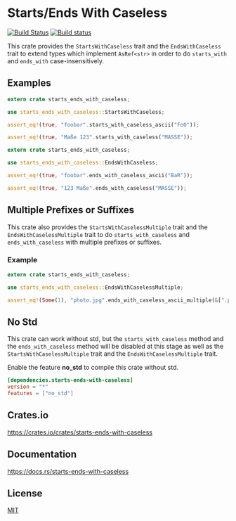 Starts/Ends With Caseless
====================

[![Build Status](https://travis-ci.org/magiclen/starts-ends-with-caseless.svg?branch=master)](https://travis-ci.org/magiclen/starts-ends-with-caseless)
[![Build status](https://ci.appveyor.com/api/projects/status/0yh87l4emfadyc23/branch/master?svg=true)](https://ci.appveyor.com/project/magiclen/starts-ends-with-caseless/branch/master)

This crate provides the `StartsWithCaseless` trait and the `EndsWithCaseless` trait to extend types which implement `AsRef<str>` in order to do `starts_with` and `ends_with` case-insensitively.

## Examples

```rust
extern crate starts_ends_with_caseless;

use starts_ends_with_caseless::StartsWithCaseless;

assert_eq!(true, "foobar".starts_with_caseless_ascii("FoO"));

assert_eq!(true, "Maße 123".starts_with_caseless("MASSE"));
```

```rust
extern crate starts_ends_with_caseless;

use starts_ends_with_caseless::EndsWithCaseless;

assert_eq!(true, "foobar".ends_with_caseless_ascii("BaR"));

assert_eq!(true, "123 Maße".ends_with_caseless("MASSE"));
```

## Multiple Prefixes or Suffixes

This crate also provides the `StartsWithCaselessMultiple` trait and the `EndsWithCaselessMultiple` trait to do `starts_with_caseless` and `ends_with_caseless` with multiple prefixes or suffixes.

### Example

```rust
extern crate starts_ends_with_caseless;

use starts_ends_with_caseless::EndsWithCaselessMultiple;

assert_eq!(Some(1), "photo.jpg".ends_with_caseless_ascii_multiple(&[".png", ".jpg", ".gif"]));
```

## No Std

This crate can work without std, but the `starts_with_caseless` method and the `ends_with_caseless` method will be disabled at this stage as well as the `StartsWithCaselessMultiple` trait and the `EndsWithCaselessMultiple` trait.

Enable the feature **no_std** to compile this crate without std.

```toml
[dependencies.starts-ends-with-caseless]
version = "*"
features = ["no_std"]
```

## Crates.io

https://crates.io/crates/starts-ends-with-caseless

## Documentation

https://docs.rs/starts-ends-with-caseless

## License

[MIT](LICENSE)